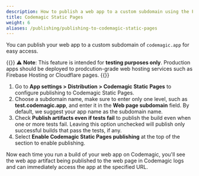 ```yaml
---
description: How to publish a web app to a custom subdomain using the Flutter workflow editor
title: Codemagic Static Pages
weight: 6
aliases: /publishing/publishing-to-codemagic-static-pages
---
```


You can publish your web app to a custom subdomain of `codemagic.app` for easy access.

{{<notebox>}}
⚠️ **Note**: This feature is intended for **testing purposes only**. Production apps should be deployed to prodcution-grade web hosting services such as Firebase Hosting or Cloudflare pages.
{{</notebox>}}

1. Go to **App settings > Distribution > Codemagic Static Pages** to configure publishing to Codemagic Static Pages.
2. Choose a subdomain name, make sure to enter only one level, such as **test.codemagic.app**, and enter it in the **Web page subdomain** field. By default, we suggest your app name as the subdomain name.
3. Check **Publish artifacts even if tests fail** to publish the build even when one or more tests fail. Leaving this option unchecked will publish only successful builds that pass the tests, if any.
4. Select **Enable Codemagic Static Pages publishing** at the top of the section to enable publishing.

Now each time you run a build of your web app on Codemagic, you'll see the web app artifact being published to the web page in Codemagic logs and can immediately access the app at the specified URL.
